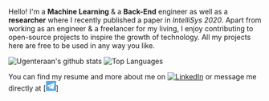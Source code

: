 Hello! I'm a **Machine Learning** & a **Back-End** engineer as well as a **researcher** where I recently published a paper in *IntelliSys 2020*. Apart from working as an engineer & a freelancer for my living, I enjoy contributing to open-source projects to inspire the growth of technology. All my projects here are free to be used in any way you like. 


![Ugenteraan's github stats](https://github-readme-stats.vercel.app/api?username=ugenteraan&show_icons=true&theme=merko&cache_seconds=3000)
![Top Languages](https://github-readme-stats.vercel.app/api/top-langs/?username=ugenteraan&layout=compact)

You can find my resume and more about me on [![LinkedIn][1.1]][1] or message me directly at [![Telegram](./pic/telegram.png)]


[1.1]: https://raw.githubusercontent.com/MartinHeinz/MartinHeinz/master/linkedin-3-16.png 


[1]: https://www.linkedin.com/in/ugenteraan-manogaran-68738b137/
